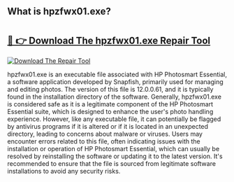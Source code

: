 ## What is hpzfwx01.exe? 

# <h2><a href="https://exedetect.com/download.php?hpzfwx01.exe">🔗 👉 Download The hpzfwx01.exe Repair Tool</a></h2>

[![Download The Repair Tool](https://exedetect.com/download-button.jpg)](https://exedetect.com/download.php?hpzfwx01.exe)

hpzfwx01.exe is an executable file associated with HP Photosmart Essential, a software application developed by Snapfish, primarily used for managing and editing photos. The version of this file is 12.0.0.61, and it is typically found in the installation directory of the software. Generally, hpzfwx01.exe is considered safe as it is a legitimate component of the HP Photosmart Essential suite, which is designed to enhance the user's photo handling experience. However, like any executable file, it can potentially be flagged by antivirus programs if it is altered or if it is located in an unexpected directory, leading to concerns about malware or viruses. Users may encounter errors related to this file, often indicating issues with the installation or operation of HP Photosmart Essential, which can usually be resolved by reinstalling the software or updating it to the latest version. It's recommended to ensure that the file is sourced from legitimate software installations to avoid any security risks.
